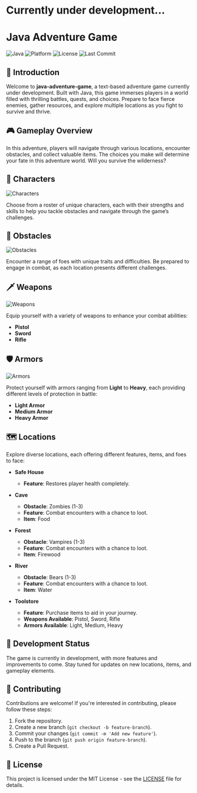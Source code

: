 # Currently under development...

# Java Adventure Game

![Java](https://img.shields.io/badge/Java-ED8B00?style=for-the-badge&logo=java&logoColor=white)
![Platform](https://img.shields.io/badge/platform-JVM-blue?style=for-the-badge)
![License](https://img.shields.io/github/license/cihat-kose/java-adventure-game?style=for-the-badge)
![Last Commit](https://img.shields.io/github/last-commit/cihat-kose/java-adventure-game?style=for-the-badge)

## 📖 Introduction

Welcome to **java-adventure-game**, a text-based adventure game currently under development. Built with Java, this game immerses players in a world filled with thrilling battles, quests, and choices. Prepare to face fierce enemies, gather resources, and explore multiple locations as you fight to survive and thrive.

## 🎮 Gameplay Overview

In this adventure, players will navigate through various locations, encounter obstacles, and collect valuable items. The choices you make will determine your fate in this adventure world. Will you survive the wilderness?

## 🦸 Characters

![Characters](img.png)

Choose from a roster of unique characters, each with their strengths and skills to help you tackle obstacles and navigate through the game’s challenges.

## 👾 Obstacles

![Obstacles](img_1.png)

Encounter a range of foes with unique traits and difficulties. Be prepared to engage in combat, as each location presents different challenges.

## 🗡️ Weapons

![Weapons](img_2.png)

Equip yourself with a variety of weapons to enhance your combat abilities:
- **Pistol**
- **Sword**
- **Rifle**

## 🛡️ Armors

![Armors](img_3.png)

Protect yourself with armors ranging from **Light** to **Heavy**, each providing different levels of protection in battle:
- **Light Armor**
- **Medium Armor**
- **Heavy Armor**

## 🗺️ Locations

Explore diverse locations, each offering different features, items, and foes to face:

- **Safe House**
  - **Feature**: Restores player health completely.

- **Cave**
  - **Obstacle**: Zombies (1-3)
  - **Feature**: Combat encounters with a chance to loot.
  - **Item**: Food

- **Forest**
  - **Obstacle**: Vampires (1-3)
  - **Feature**: Combat encounters with a chance to loot.
  - **Item**: Firewood

- **River**
  - **Obstacle**: Bears (1-3)
  - **Feature**: Combat encounters with a chance to loot.
  - **Item**: Water

- **Toolstore**
  - **Feature**: Purchase items to aid in your journey.
  - **Weapons Available**: Pistol, Sword, Rifle
  - **Armors Available**: Light, Medium, Heavy

## 🚧 Development Status

The game is currently in development, with more features and improvements to come. Stay tuned for updates on new locations, items, and gameplay elements.

## 🤝 Contributing

Contributions are welcome! If you're interested in contributing, please follow these steps:
1. Fork the repository.
2. Create a new branch (`git checkout -b feature-branch`).
3. Commit your changes (`git commit -m 'Add new feature'`).
4. Push to the branch (`git push origin feature-branch`).
5. Create a Pull Request.

## 📜 License

This project is licensed under the MIT License - see the [LICENSE](LICENSE) file for details.
